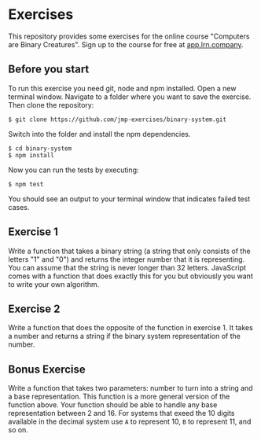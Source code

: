 # Exercises

This repository provides some exercises for the online course "Computers are Binary Creatures". Sign up to the course for free at [app.lrn.company](http://app.lrn.company).

## Before you start

To run this exercise you need git, node and npm installed. Open a new terminal window. Navigate to a folder where you want to save the exercise. Then clone the repository:

```
$ git clone https://github.com/jmp-exercises/binary-system.git
```

Switch into the folder and install the npm dependencies.

```
$ cd binary-system
$ npm install
```

Now you can run the tests by executing:

```
$ npm test
```

You should see an output to your terminal window that indicates failed test cases.

## Exercise 1

Write a function that takes a binary string (a string that only consists of the letters "1" and "0") and returns the integer number that it is representing. You can assume that the string is never longer than 32 letters. JavaScript comes with a function that does exactly this for you but obviously you want to write your own algorithm.

## Exercise 2

Write a function that does the opposite of the function in exercise 1. It takes a number and returns a string if the binary system representation of the number.

## Bonus Exercise

Write a function that takes two parameters: number to turn into a string and a base representation. This function is a more general version of the function above. Your function should be able to handle any base representation between 2 and 16. For systems that exeed the 10 digits available in the decimal system use `A` to represent 10, `B` to represent 11, and so on.
